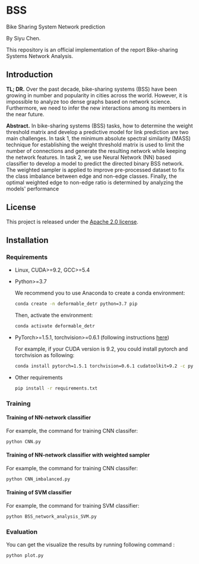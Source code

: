 # BSS
Bike Sharing System Network prediction

By Siyu Chen.

This repository is an official implementation of the report Bike-sharing Systems Network Analysis.


## Introduction

**TL; DR.** Over the past decade, bike-sharing systems (BSS) have been growing in number and popularity in cities across the world. However, it is impossible to analyze too dense graphs based on network science. Furthermore, we need to infer the new interactions among its members in the near future. 

**Abstract.** In bike-sharing systems (BSS) tasks, how to determine the weight threshold matrix and develop a predictive model for link prediction are two main challenges. In task 1, the minimum absolute spectral similarity (MASS) technique for establishing the weight threshold matrix is used to limit the number of connections and generate the resulting network while keeping the network features. In task 2, we use Neural Network (NN) based classifier to develop a model to predict the directed binary BSS network. The weighted sampler is applied to improve pre-processed dataset to fix the class imbalance between edge and non-edge classes. Finally, the optimal weighted edge to non-edge ratio is determined by analyzing the models' performance

## License

This project is released under the [Apache 2.0 license](./LICENSE).

## Installation

### Requirements

* Linux, CUDA>=9.2, GCC>=5.4
  
* Python>=3.7

    We recommend you to use Anaconda to create a conda environment:
    ```bash
    conda create -n deformable_detr python=3.7 pip
    ```
    Then, activate the environment:
    ```bash
    conda activate deformable_detr
    ```
  
* PyTorch>=1.5.1, torchvision>=0.6.1 (following instructions [here](https://pytorch.org/))

    For example, if your CUDA version is 9.2, you could install pytorch and torchvision as following:
    ```bash
    conda install pytorch=1.5.1 torchvision=0.6.1 cudatoolkit=9.2 -c pytorch
    ```
  
* Other requirements
    ```bash
    pip install -r requirements.txt
    ```

### Training

#### Training of NN-network classifier

For example, the command for training CNN classifer:

```bash
python CNN.py
```

#### Training of NN-network classifier with weighted sampler

For example, the command for training CNN classifer:

```bash
python CNN_imbalanced.py
```

#### Training of SVM classifier
For example, the command for training SVM classifier:

```bash
python BSS_network_analysis_SVM.py
```

### Evaluation

You can get the visualize the results by running following command :

```bash
python plot.py
```

